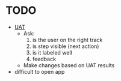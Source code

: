 # TODO

- [UAT](https://app.onlinesurveys.jisc.ac.uk/survey/cm8ooz0iw00q3jl089hfko319/build)
  - Ask:
    1. is the user on the right track
    2. is step visible (next action)
    3. is it labeled well
    4. feedback
  - Make changes based on UAT results
- difficult to open app
